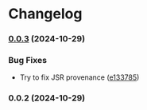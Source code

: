 <!-- markdownlint-disable -->
# Changelog

### [0.0.3](https://github.com/wuespace/envar/compare/v0.0.2...v0.0.3) (2024-10-29)


### Bug Fixes

* Try to fix JSR provenance ([e133785](https://github.com/wuespace/envar/commit/e133785522e05e34f86f9398bd965e1fa7c19dbe))





### 0.0.2 (2024-10-29)




